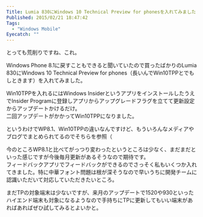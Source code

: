 ```yaml
---
Title: Lumia 830にWindows 10 Technical Preview for phonesを入れてみました
Published: 2015/02/21 18:47:42
Tags:
  - "Windows Mobile"
Eyecatch: ""
---
```


とっても荒削りですね、これ。

<?# Twitter 568015710833606656 /?>

Windows Phone 8.1に戻すこともできると聞いていたので買ったばかりのLumia 830にWindows 10 Technical Preview for phones（長いんでWin10TPPとでもしときます）を入れてみました。  

Win10TPPを入れるにはWindows InsiderというアプリをインストールしたうえでInsider Programに登録しアプリからアップグレードフラグを立てて更新設定からアップデートかけるだけ。  
二回アップデートがかかってWin10TPPになりました。  

というわけでWP8.1、Win10TPPの違いなんですけど、もういろんなメディアやブログでまとめられてるのでそちらを参照（  


<?# OEmbed "https://od10z.wordpress.com/2015/02/13/%E9%80%9F%E5%A0%B1windows-10-for-phone-%E3%81%AE-technical-preview%E3%80%81%E5%85%AC%E9%96%8B%E9%96%8B%E5%A7%8B%EF%BC%81%E3%80%80%E6%9C%80%E5%88%9D%E3%81%AF%E7%AB%AF%E6%9C%AB%E9%99%90%E5%AE%9A/" /?>


<?# OEmbed "http://cloud.watch.impress.co.jp/docs/special/20150220_689204.html" /?>


今のところWP8.1と比べてがっつり変わったというところは少なく、まだまだといった感じですが今後毎月更新があるそうなので期待です。  
フィードバックアプリでフィードバックができるのでさっそく私もいくつか入れてきました。特に中華フォント問題は根が深そうなので早いうちに開発チームに認識いただいて対応していただきたいところ。  


まだTPの対象端末は少ないですが、来月のアップデートで1520や930といったハイエンド端末も対象になるようなので手持ちにTPに更新してもいい端末があればあればぜひ試してみるとよいかと。